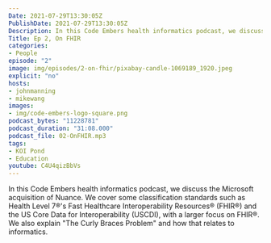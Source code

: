 ```yaml
---
Date: 2021-07-29T13:30:05Z
PublishDate: 2021-07-29T13:30:05Z
Description: In this Code Embers health informatics podcast, we discuss the Microsoft acquisition of Nuance. We cover some classification standards such as Health Level 7®'s Fast Healthcare Interoperability Resources® (FHIR®) and the US Core Data for Interoperability (USCDI), with a larger focus on FHIR®. We also explain "The Curly Braces Problem" and how that relates to informatics.
Title: Ep 2, On FHIR
categories:
- People
episode: "2"
image: img/episodes/2-on-fhir/pixabay-candle-1069189_1920.jpeg
explicit: "no"
hosts:
- johnmanning
- mikewang
images:
- img/code-embers-logo-square.png
podcast_bytes: "11228781" 
podcast_duration: "31:08.000"
podcast_file: 02-OnFHIR.mp3
tags:
- KOI Pond
- Education
youtube: C4U4qizBbVs
---
```

In this Code Embers health informatics podcast, we discuss the Microsoft acquisition of Nuance. We cover some classification standards such as Health Level 7®'s Fast Healthcare Interoperability Resources® (FHIR®) and the US Core Data for Interoperability (USCDI), with a larger focus on FHIR®. We also explain "The Curly Braces Problem" and how that relates to informatics.
